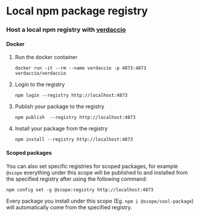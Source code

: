 # Local npm package registry

### Host a local npm registry with [verdaccio](https://verdaccio.org/docs/en/installation)

#### Docker

1. Run the docker container 

   `````
   docker run -it --rm --name verdaccio -p 4873:4873 verdaccio/verdaccio
   `````

2. Login to the registry 

   ```
   npm login --registry http://localhost:4873
   ```

3. Publish your package to the registry 

   ```
   npm publish  --registry http://localhost:4873
   ```

4. Install your package from the registry

   ```
   npm install --registry http://localhost:4873
   ```

#### Scoped packages

You can also set specific registries for scoped packages, for example `@scope` everything under this scope will be published to and installed from the specified registry after using the following command:

``` 
npm config set -g @scope:registry http://localhost:4873
```

Every package you install under this scope (Eg. `npm i @scope/cool-package`) will automatically come from the specified registry.
